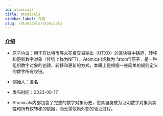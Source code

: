 ```yaml
---
id: atomicals
title: atomicals
sidebar_label: 介绍
slug: /atomicals/atomicals
---
```


### [介绍](https://medium.com/@arrowgo2mars/%E6%B5%85%E8%B0%88atomicals-protocol%E5%8E%9F%E5%AD%90%E5%8D%8F%E8%AE%AE-bebd9cf51a12)

- 原子协议：用于在比特币等未花费交易输出（UTXO）的区块链中铸造、转移和更新数字对象（传统上称为NFT）。Atomical(或称为 “atom”)原子，是一种组织数字对象的创建、转移和更新的方式，本质上是根据一些简单的规则定义的数字所有权链。

- 创始人：匿名

- 发布时间：2023-09-17

- Atomicals内部包含了完整的数字对象历史，使其自身成为证明数字对象真实性和所有权转移的依据，而无需依赖外部的验证过程。


